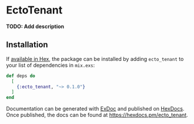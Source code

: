 # EctoTenant

**TODO: Add description**

## Installation

If [available in Hex](https://hex.pm/docs/publish), the package can be installed
by adding `ecto_tenant` to your list of dependencies in `mix.exs`:

```elixir
def deps do
  [
    {:ecto_tenant, "~> 0.1.0"}
  ]
end
```

Documentation can be generated with [ExDoc](https://github.com/elixir-lang/ex_doc)
and published on [HexDocs](https://hexdocs.pm). Once published, the docs can
be found at <https://hexdocs.pm/ecto_tenant>.

